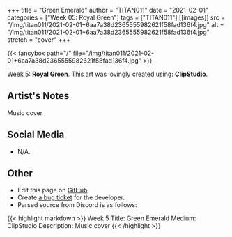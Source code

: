 +++
title =       "Green Emerald"
author =      "TITAN011"
date =        "2021-02-01"
categories =  ["Week 05: Royal Green"]
tags =        ["TITAN011"]
[[images]]
                      src = "/img/titan011/2021-02-01+6aa7a38d2365555982621f58fad136f4.jpg"
                      alt = "/img/titan011/2021-02-01+6aa7a38d2365555982621f58fad136f4.jpg"
                      stretch = "cover"
+++


{{< fancybox path="/" file="/img/titan011/2021-02-01+6aa7a38d2365555982621f58fad136f4.jpg" >}}


Week 5: **Royal Green**. This art was lovingly created using: **ClipStudio**.

## Artist's Notes

Music cover

## Social Media

- N/A.

## Other

- Edit this page on [GitHub](https://github.com/teaminkling/web-refresh/edit/main/blog/content/blog/titan011-week-5-6fad.md).
- Create [a bug ticket](https://github.com/teaminkling/web-refresh/issues/new?assignees=&labels=bug&template=problem-report.md&title=) for the developer.
- Parsed source from Discord is as follows:

{{< highlight markdown >}}
Week 5
Title: Green Emerald 
Medium: ClipStudio
Description: Music cover
{{< /highlight >}}